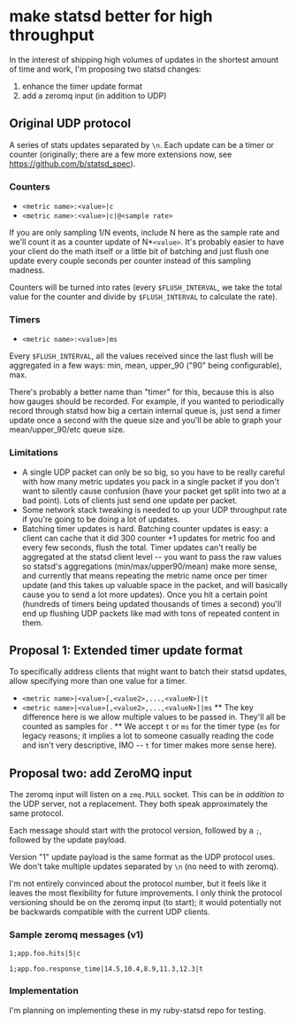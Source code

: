 make statsd better for high throughput
=======================================
In the interest of shipping high volumes of updates in the shortest amount of time and work, I'm proposing two statsd changes:

1. enhance the timer update format
2. add a zeromq input (in addition to UDP)

Original UDP protocol
---------------------

A series of stats updates separated by `\n`.  Each update can be a timer or counter (originally; there are a few more extensions now, see https://github.com/b/statsd_spec).

### Counters

* `<metric name>:<value>|c`
* `<metric name>:<value>|c|@<sample rate>`

If you are only sampling 1/N events, include N here as the sample rate and we'll count it as a counter update of N*`<value>`. It's probably easier to have your client do the math itself or a little bit of batching and just flush one update every couple seconds per counter instead of this sampling madness.

Counters will be turned into rates (every `$FLUSH_INTERVAL`, we take the total value for the counter and divide by `$FLUSH_INTERVAL` to calculate the rate).

### Timers

* `<metric name>:<value>|ms`

Every `$FLUSH_INTERVAL`, all the values received since the last flush will be aggregated in a few ways: min, mean, upper_90 ("90" being configurable), max.

There's probably a better name than "timer" for this, because this is also how gauges should be recorded. For example, if you wanted to periodically record through statsd how big a certain internal queue is, just send a timer update once a second with the queue size and you'll be able to graph your mean/upper_90/etc queue size.

### Limitations

* A single UDP packet can only be so big, so you have to be really careful with how many metric updates you pack in a single packet if you don't want to silently cause confusion (have your packet get split into two at a bad point). Lots of clients just send one update per packet.
* Some network stack tweaking is needed to up your UDP throughput rate if you're going to be doing a lot of updates.
* Batching timer updates is hard. Batching counter updates is easy: a client can cache that it did 300 counter +1 updates for metric foo and every few seconds, flush the total. Timer updates can't really be aggregated at the statsd client level -- you want to pass the raw values so statsd's aggregations (min/max/upper90/mean) make more sense, and currently that means repeating the metric name once per timer update (and this takes up valuable space in the packet, and will basically cause you to send a lot more updates). Once you hit a certain point (hundreds of timers being updated thousands of times a second) you'll end up flushing UDP packets like mad with tons of repeated content in them.

Proposal 1: Extended timer update format
-----------------------------------------

To specifically address clients that might want to batch their statsd updates, allow specifying more than one value for a timer.

* `<metric name>|<value>[,<value2>,...,<valueN>]|t`
* `<metric name>|<value>[,<value2>,...,<valueN>]|ms`
** The key difference here is we allow multiple values to be passed in. They'll all be counted as samples for <metric name>.
** We accept `t` or `ms` for the timer type (`ms` for legacy reasons; it implies a lot to someone casually reading the code and isn't very descriptive, IMO -- `t` for timer makes more sense here).

Proposal two: add ZeroMQ input
------------------------------

The zeromq input will listen on a `zmq.PULL` socket. This can be *in addition to* the UDP server, not a replacement. They both speak approximately the same protocol.

Each message should start with the protocol version, followed by a `;`, followed by the update payload.

Version "1" update payload is the same format as the UDP protocol uses. We don't take multiple updates separated by `\n` (no need to with zeromq).  

I'm not entirely convinced about the protocol number, but it feels like it leaves the most flexibility for future improvements. I only think the protocol versioning should be on the zeromq input (to start); it would potentially not be backwards compatible with the current UDP clients.

### Sample zeromq messages (v1)

```
1;app.foo.hits|5|c
```

```
1;app.foo.response_time|14.5,10.4,8.9,11.3,12.3|t
```

### Implementation

I'm planning on implementing these in my ruby-statsd repo for testing.